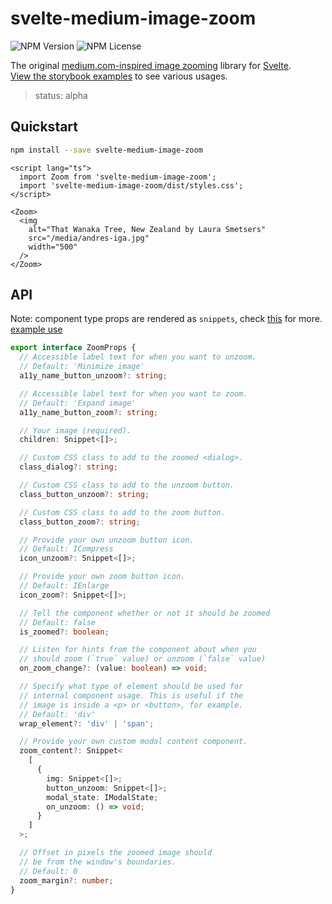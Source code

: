 # svelte-medium-image-zoom

![NPM Version](https://img.shields.io/npm/v/svelte-medium-image-zoom)
![NPM License](https://img.shields.io/npm/l/svelte-medium-image-zoom)

The original [medium.com-inspired image zooming](https://medium.design/image-zoom-on-medium-24d146fc0c20) library for [Svelte](https://svelte.dev/).  
[View the storybook examples](https://moonlitgrace.github.io/svelte-medium-image-zoom/)
to see various usages.

> status: alpha

## Quickstart

```bash
npm install --save svelte-medium-image-zoom
```

```svelte
<script lang="ts">
  import Zoom from 'svelte-medium-image-zoom';
  import 'svelte-medium-image-zoom/dist/styles.css';
</script>

<Zoom>
  <img
    alt="That Wanaka Tree, New Zealand by Laura Smetsers"
    src="/media/andres-iga.jpg"
    width="500"
  />
</Zoom>
```

## API

Note: component type props are rendered as `snippets`, check [this](https://svelte.dev/docs/svelte/snippet) for more.  
[example use](https://github.com/moonlitgrace/svelte-medium-image-zoom/pull/17)

```typescript
export interface ZoomProps {
  // Accessible label text for when you want to unzoom.
  // Default: 'Minimize image'
  a11y_name_button_unzoom?: string;

  // Accessible label text for when you want to zoom.
  // Default: 'Expand image'
  a11y_name_button_zoom?: string;

  // Your image (required).
  children: Snippet<[]>;

  // Custom CSS class to add to the zoomed <dialog>.
  class_dialog?: string;

  // Custom CSS class to add to the unzoom button.
  class_button_unzoom?: string;

  // Custom CSS class to add to the zoom button.
  class_button_zoom?: string;

  // Provide your own unzoom button icon.
  // Default: ICompress
  icon_unzoom?: Snippet<[]>;

  // Provide your own zoom button icon.
  // Default: IEnlarge
  icon_zoom?: Snippet<[]>;

  // Tell the component whether or not it should be zoomed
  // Default: false
  is_zoomed?: boolean;

  // Listen for hints from the component about when you
  // should zoom (`true` value) or unzoom (`false` value)
  on_zoom_change?: (value: boolean) => void;

  // Specify what type of element should be used for
  // internal component usage. This is useful if the
  // image is inside a <p> or <button>, for example.
  // Default: 'div'
  wrap_element?: 'div' | 'span';

  // Provide your own custom modal content component.
  zoom_content?: Snippet<
    [
      {
        img: Snippet<[]>;
        button_unzoom: Snippet<[]>;
        modal_state: IModalState;
        on_unzoom: () => void;
      }
    ]
  >;

  // Offset in pixels the zoomed image should
  // be from the window's boundaries.
  // Default: 0
  zoom_margin?: number;
}
```
